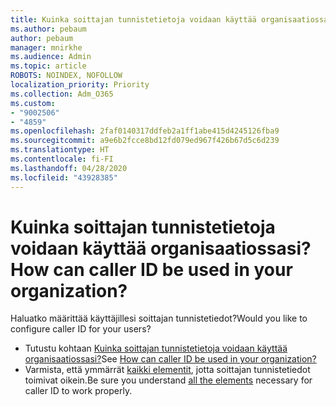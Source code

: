 ```yaml
---
title: Kuinka soittajan tunnistetietoja voidaan käyttää organisaatiossasi
ms.author: pebaum
author: pebaum
manager: mnirkhe
ms.audience: Admin
ms.topic: article
ROBOTS: NOINDEX, NOFOLLOW
localization_priority: Priority
ms.collection: Adm_O365
ms.custom:
- "9002506"
- "4859"
ms.openlocfilehash: 2faf0140317ddfeb2a1ff1abe415d4245126fba9
ms.sourcegitcommit: a9e6b2fcce8bd12fd079ed967f426b67d5c6d239
ms.translationtype: HT
ms.contentlocale: fi-FI
ms.lasthandoff: 04/28/2020
ms.locfileid: "43928385"
---
```

# <a name="how-can-caller-id-be-used-in-your-organization"></a><span data-ttu-id="48ecd-102">Kuinka soittajan tunnistetietoja voidaan käyttää organisaatiossasi?</span><span class="sxs-lookup"><span data-stu-id="48ecd-102">How can caller ID be used in your organization?</span></span>

<span data-ttu-id="48ecd-103">Haluatko määrittää käyttäjillesi soittajan tunnistetiedot?</span><span class="sxs-lookup"><span data-stu-id="48ecd-103">Would you like to configure caller ID for your users?</span></span>

- <span data-ttu-id="48ecd-104">Tutustu kohtaan [Kuinka soittajan tunnistetietoja voidaan käyttää organisaatiossasi?](https://docs.microsoft.com/microsoftteams/how-can-caller-id-be-used-in-your-organization)</span><span class="sxs-lookup"><span data-stu-id="48ecd-104">See [How can caller ID be used in your organization?](https://docs.microsoft.com/microsoftteams/how-can-caller-id-be-used-in-your-organization)</span></span>
- <span data-ttu-id="48ecd-105">Varmista, että ymmärrät [kaikki elementit](https://docs.microsoft.com/microsoftteams/more-about-calling-line-id-and-calling-party-name), jotta soittajan tunnistetiedot toimivat oikein.</span><span class="sxs-lookup"><span data-stu-id="48ecd-105">Be sure you understand [all the elements](https://docs.microsoft.com/microsoftteams/more-about-calling-line-id-and-calling-party-name) necessary for caller ID to work properly.</span></span>
